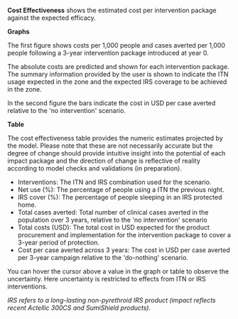 **Cost Effectiveness** shows the estimated cost per intervention package against the expected efficacy.

**Graphs**

The first figure shows costs per 1,000 people and cases averted per 1,000 people following a 3-year intervention package introduced at year 0.

The absolute costs are predicted and shown for each intervention package. The summary information provided by the user is shown to indicate the ITN usage expected in
the zone and the expected IRS coverage to be achieved in the zone.

In the second figure the bars indicate the cost in USD per case averted relative to the 'no intervention' scenario.

**Table**

The cost effectiveness table provides the numeric estimates projected by the model. Please note that these are not 
necessarily accurate but the degree of change should provide intuitive insight into the potential of each impact package 
and the direction of change is reflective of reality according to model checks and validations (in preparation).

*   Interventions: The ITN and IRS combination used for the scenario.
*   Net use (%): The percentage of people using a ITN the previous night.
*   IRS cover (%): The percentage of people sleeping in an IRS protected home.
*   Total cases averted: Total number of clinical cases averted in the population over 3 years, relative to the 'no intervention' scenario
*   Total costs (USD): The total cost in USD expected for the product procurement and implementation for the
 intervention package to cover a 3-year period of protection.
*   Cost per case averted across 3 years: The cost in USD per case averted per 3-year campaign relative to the
'do-nothing' scenario.

You can hover the cursor above a value in the graph or table to observe the uncertainty. Here uncertainty is restricted to effects from ITN or IRS interventions.

*IRS refers to a long-lasting non-pyrethroid IRS product (impact reflects recent Actellic 300CS and SumiShield products).*
